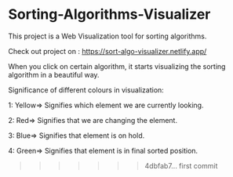 
# Sorting-Algorithms-Visualizer
This project is a Web Visualization tool for sorting algorithms.

Check out project on : https://sort-algo-visualizer.netlify.app/

When you click on certain algorithm, it starts visualizing the sorting algorithm in a beautiful way.

Significance of different colours in visualization:

1: Yellow=> Signifies which element we are currently looking.

2: Red=> Signifies that we are changing the element.

3: Blue=> Signifies that element is on hold.

4: Green=> Signifies that element is in final sorted position.
>>>>>>> 4dbfab7... first commit
